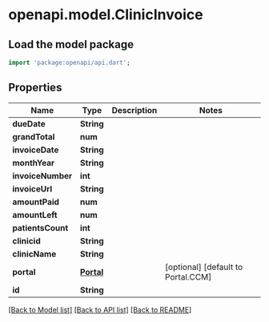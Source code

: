 # openapi.model.ClinicInvoice

## Load the model package
```dart
import 'package:openapi/api.dart';
```

## Properties
Name | Type | Description | Notes
------------ | ------------- | ------------- | -------------
**dueDate** | **String** |  | 
**grandTotal** | **num** |  | 
**invoiceDate** | **String** |  | 
**monthYear** | **String** |  | 
**invoiceNumber** | **int** |  | 
**invoiceUrl** | **String** |  | 
**amountPaid** | **num** |  | 
**amountLeft** | **num** |  | 
**patientsCount** | **int** |  | 
**clinicid** | **String** |  | 
**clinicName** | **String** |  | 
**portal** | [**Portal**](Portal.md) |  | [optional] [default to Portal.CCM]
**id** | **String** |  | 

[[Back to Model list]](../README.md#documentation-for-models) [[Back to API list]](../README.md#documentation-for-api-endpoints) [[Back to README]](../README.md)


